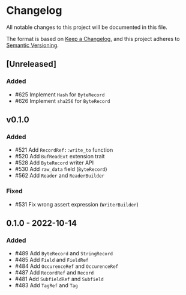 # Changelog

All notable changes to this project will be documented in this file.

The format is based on [Keep a Changelog](https://keepachangelog.com/en/1.0.0/),
and this project adheres to [Semantic Versioning](https://semver.org/spec/v2.0.0.html).


## [Unreleased]

### Added

* #625 Implement `Hash` for `ByteRecord`
* #626 Implement `sha256` for `ByteRecord`

## v0.1.0

### Added

* #521 Add `RecordRef::write_to` function
* #520 Add `BufReadExt` extension trait
* #528 Add `ByteRecord` writer API
* #530 Add `raw_data` field (`ByteRecord`)
* #562 Add `Reader` and `ReaderBuilder`

### Fixed

* #531 Fix wrong assert expression (`WriterBuilder`)

## 0.1.0 - 2022-10-14

### Added

* #489 Add `ByteRecord` and `StringRecord`
* #485 Add `Field` and `FieldRef`
* #484 Add `OccurenceRef` and `OccurenceRef`
* #487 Add `RecordRef` and `Record`
* #481 Add `SubfieldRef` and `Subfield`
* #483 Add `TagRef` and `Tag`
